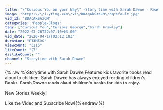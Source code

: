 ```yaml
---
title: "\"Curious You on your Way\" -Story time with Sarah Dawne - Read Aloud for Kids - Read Along Kids"
image: "https:\/\/i.ytimg.com\/vi\/BDAqAkSAzCM\/hqdefault.jpg"
vid_id: "BDAqAkSAzCM"
categories: "People-Blogs"
tags: ["Curious You","Curious George","Sarah Frawley"]
date: "2022-03-26T22:07:10+03:00"
vid_date: "2020-04-17T02:12:18Z"
duration: "PT3M59S"
viewcount: "3115"
likeCount: "27"
dislikeCount: ""
channel: "Storytime with Sarah Dawne"
---
```

{% raw %}Storytime with Sarah Dawne Features kids favorite books read aloud to children.  Sarah Dawne has always enjoyed reading children's Books. Sarah Dawne reads aloud children's books for kids to enjoy.<br /><br />New Stories Weekly!<br /><br />Like the Video and Subscribe Now!{% endraw %}

